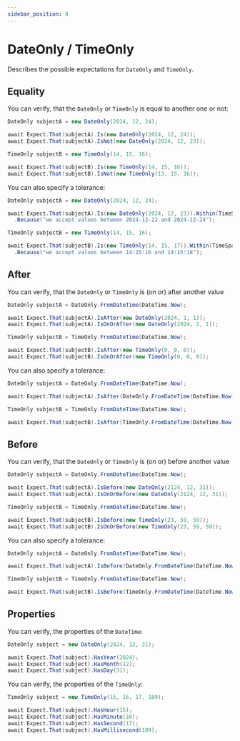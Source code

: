 ```yaml
---
sidebar_position: 8
---
```


# DateOnly / TimeOnly

Describes the possible expectations for `DateOnly` and `TimeOnly`.

## Equality

You can verify, that the `DateOnly` or `TimeOnly` is equal to another one or not:
```csharp
DateOnly subjectA = new DateOnly(2024, 12, 24);

await Expect.That(subjectA).Is(new DateOnly(2024, 12, 24));
await Expect.That(subjectA).IsNot(new DateOnly(2024, 12, 23));

TimeOnly subjectB = new TimeOnly(14, 15, 16);

await Expect.That(subjectB).Is(new TimeOnly(14, 15, 16));
await Expect.That(subjectB).IsNot(new TimeOnly(13, 15, 16));
```

You can also specify a tolerance:
```csharp
DateOnly subjectA = new DateOnly(2024, 12, 24);

await Expect.That(subjectA).Is(new DateOnly(2024, 12, 23)).Within(TimeSpan.FromDays(1))
  .Because("we accept values between 2024-12-22 and 2024-12-24");

TimeOnly subjectB = new TimeOnly(14, 15, 16);

await Expect.That(subjectB).Is(new TimeOnly(14, 15, 17)).Within(TimeSpan.FromSeconds(1))
  .Because("we accept values between 14:15:16 and 14:15:18");
```

## After

You can verify, that the `DateOnly` or `TimeOnly` is (on or) after another value
```csharp
DateOnly subjectA = DateOnly.FromDateTime(DateTime.Now);

await Expect.That(subjectA).IsAfter(new DateOnly(2024, 1, 1));
await Expect.That(subjectA).IsOnOrAfter(new DateOnly(2024, 1, 1));

TimeOnly subjectB = TimeOnly.FromDateTime(DateTime.Now);

await Expect.That(subjectB).IsAfter(new TimeOnly(0, 0, 0));
await Expect.That(subjectB).IsOnOrAfter(new TimeOnly(0, 0, 0));
```

You can also specify a tolerance:
```csharp
DateOnly subjectA = DateOnly.FromDateTime(DateTime.Now);

await Expect.That(subjectA).IsAfter(DateOnly.FromDateTime(DateTime.Now)).Within(TimeSpan.FromDays(1));

TimeOnly subjectB = TimeOnly.FromDateTime(DateTime.Now);

await Expect.That(subjectB).IsAfter(TimeOnly.FromDateTime(DateTime.Now)).Within(TimeSpan.FromSeconds(1));
```

## Before

You can verify, that the `DateOnly` or `TimeOnly` is (on or) before another value
```csharp
DateOnly subjectA = DateOnly.FromDateTime(DateTime.Now);

await Expect.That(subjectA).IsBefore(new DateOnly(2124, 12, 31));
await Expect.That(subjectA).IsOnOrBefore(new DateOnly(2124, 12, 31));

TimeOnly subjectB = TimeOnly.FromDateTime(DateTime.Now);

await Expect.That(subjectB).IsBefore(new TimeOnly(23, 59, 59));
await Expect.That(subjectB).IsOnOrBefore(new TimeOnly(23, 59, 59));
```

You can also specify a tolerance:
```csharp
DateOnly subjectA = DateOnly.FromDateTime(DateTime.Now);

await Expect.That(subjectA).IsBefore(DateOnly.FromDateTime(DateTime.Now)).Within(TimeSpan.FromDays(1));

TimeOnly subjectB = TimeOnly.FromDateTime(DateTime.Now);

await Expect.That(subjectB).IsBefore(TimeOnly.FromDateTime(DateTime.Now)).Within(TimeSpan.FromSeconds(1));
```

## Properties

You can verify, the properties of the `DateTime`:
```csharp
DateOnly subject = new DateOnly(2024, 12, 31);

await Expect.That(subject).HasYear(2024);
await Expect.That(subject).HasMonth(12);
await Expect.That(subject).HasDay(31);
```

You can verify, the properties of the `TimeOnly`:

```csharp
TimeOnly subject = new TimeOnly(15, 16, 17, 189);

await Expect.That(subject).HasHour(15);
await Expect.That(subject).HasMinute(16);
await Expect.That(subject).HasSecond(17);
await Expect.That(subject).HasMillisecond(189);
```
